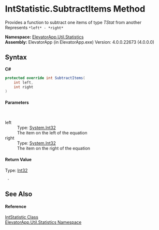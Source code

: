 # IntStatistic.SubtractItems Method 
 

Provides a function to subtract one items of type *TStat* from another 
Represents `*left* - *right*`


**Namespace:**&nbsp;<a href="N_ElevatorApp_Util_Statistics">ElevatorApp.Util.Statistics</a><br />**Assembly:**&nbsp;ElevatorApp (in ElevatorApp.exe) Version: 4.0.0.22673 (4.0.0.0)

## Syntax

**C#**<br />
``` C#
protected override int SubtractItems(
	int left,
	int right
)
```


#### Parameters
&nbsp;<dl><dt>left</dt><dd>Type: <a href="http://msdn2.microsoft.com/en-us/library/td2s409d" target="_blank">System.Int32</a><br />The item on the left of the equation</dd><dt>right</dt><dd>Type: <a href="http://msdn2.microsoft.com/en-us/library/td2s409d" target="_blank">System.Int32</a><br />The item on the right of the equation</dd></dl>

#### Return Value
Type: <a href="http://msdn2.microsoft.com/en-us/library/td2s409d" target="_blank">Int32</a><br />
```
 - 
```


## See Also


#### Reference
<a href="T_ElevatorApp_Util_Statistics_IntStatistic">IntStatistic Class</a><br /><a href="N_ElevatorApp_Util_Statistics">ElevatorApp.Util.Statistics Namespace</a><br />